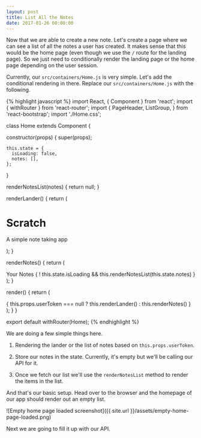 ```yaml
---
layout: post
title: List All the Notes
date: 2017-01-26 00:00:00
---
```


Now that we are able to create a new note. Let's create a page where we can see a list of all the notes a user has created. It makes sense that this would be the home page (even though we use the `/` route for the landing page). So we just need to conditionally render the landing page or the home page depending on the user session.

Currently, our `src/containers/Home.js` is very simple. Let's add the conditional rendering in there. Replace our `src/containers/Home.js` with the following.

{% highlight javascript %}
import React, { Component } from 'react';
import { withRouter } from 'react-router';
import {
  PageHeader,
  ListGroup,
} from 'react-bootstrap';
import './Home.css';

class Home extends Component {

  constructor(props) {
    super(props);

    this.state = {
      isLoading: false,
      notes: [],
    };
  }

  renderNotesList(notes) {
    return null;
  }

  renderLander() {
    return (
      <div className="lander">
        <h1>Scratch</h1>
        <p>A simple note taking app</p>
      </div>
    );
  }

  renderNotes() {
    return (
      <div className="notes">
        <PageHeader>Your Notes</PageHeader>
        <ListGroup>
          { ! this.state.isLoading
            && this.renderNotesList(this.state.notes) }
        </ListGroup>
      </div>
    );
  }

  render() {
    return (
      <div className="Home">
        { this.props.userToken === null
          ? this.renderLander()
          : this.renderNotes() }
      </div>
    );
  }
}

export default withRouter(Home);
{% endhighlight %}

We are doing a few simple things here.

1. Rendering the lander or the list of notes based on `this.props.userToken`.

2. Store our notes in the state. Currently, it's empty but we'll be calling our API for it.

3. Once we fetch our list we'll use the `renderNotesList` method to render the items in the list.

And that's our basic setup. Head over to the browser and the homepage of our app should render out an empty list.

![Empty home page loaded screenshot]({{ site.url }}/assets/empty-home-page-loaded.png)

Next we are going to fill it up with our API.
